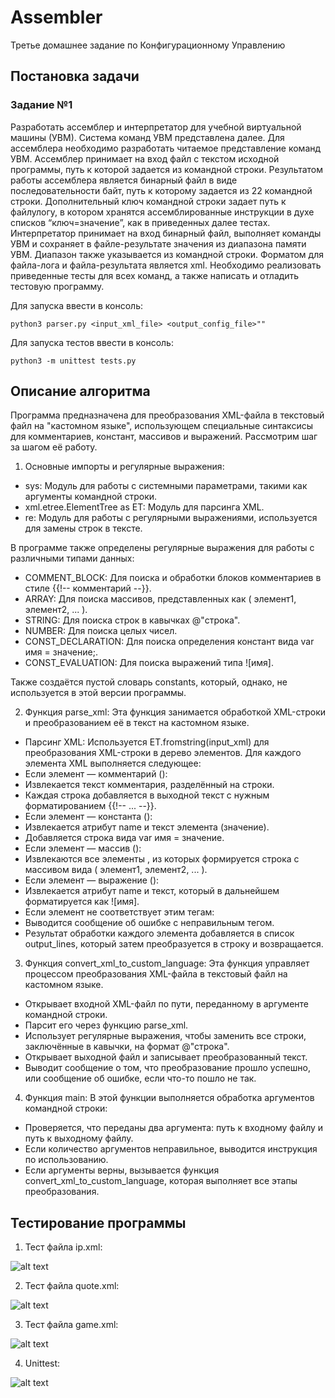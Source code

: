 # Assembler
Третье домашнее задание по Конфигурационному Управлению

## Постановка задачи

### Задание №1
Разработать ассемблер и интерпретатор для учебной виртуальной машины (УВМ). Система команд УВМ представлена далее.
Для ассемблера необходимо разработать читаемое представление команд УВМ.
Ассемблер принимает на вход файл с текстом исходной программы, путь к которой задается из командной строки.
Результатом работы ассемблера является бинарный файл в виде последовательности байт, путь к которому задается из 22 командной строки.
Дополнительный ключ командной строки задает путь к файлулогу, в котором хранятся ассемблированные инструкции в духе списков “ключ=значение”, как в приведенных далее тестах.
Интерпретатор принимает на вход бинарный файл, выполняет команды УВМ и сохраняет в файле-результате значения из диапазона памяти УВМ.
Диапазон также указывается из командной строки. Форматом для файла-лога и файла-результата является xml.
Необходимо реализовать приведенные тесты для всех команд, а также написать и отладить тестовую программу.

Для запуска ввести в консоль: 

```python3 parser.py <input_xml_file> <output_config_file>""```

Для запуска тестов ввести в консоль: 

```python3 -m unittest tests.py```

## Описание алгоритма

Программа предназначена для преобразования XML-файла в текстовый файл на "кастомном языке", использующем специальные синтаксисы для комментариев, констант, массивов и выражений. Рассмотрим шаг за шагом её работу.

1. Основные импорты и регулярные выражения:
  - sys: Модуль для работы с системными параметрами, такими как аргументы командной строки.
  - xml.etree.ElementTree as ET: Модуль для парсинга XML.
  - re: Модуль для работы с регулярными выражениями, используется для замены строк в тексте.

В программе также определены регулярные выражения для работы с различными типами данных:

- COMMENT_BLOCK: Для поиска и обработки блоков комментариев в стиле {{!-- комментарий --}}.
- ARRAY: Для поиска массивов, представленных как ( элемент1, элемент2, ... ).
- STRING: Для поиска строк в кавычках @"строка".
- NUMBER: Для поиска целых чисел.
- CONST_DECLARATION: Для поиска определения констант вида var имя = значение;.
- CONST_EVALUATION: Для поиска выражений типа ![имя].

Также создаётся пустой словарь constants, который, однако, не используется в этой версии программы.

2. Функция parse_xml:
Эта функция занимается обработкой XML-строки и преобразованием её в текст на кастомном языке.

- Парсинг XML: Используется ET.fromstring(input_xml) для преобразования XML-строки в дерево элементов.
Для каждого элемента XML выполняется следующее:
- Если элемент — комментарий (<comment>):
- Извлекается текст комментария, разделённый на строки.
- Каждая строка добавляется в выходной текст с нужным форматированием {{!-- ... --}}.
- Если элемент — константа (<constant>):
- Извлекается атрибут name и текст элемента (значение).
- Добавляется строка вида var имя = значение.
- Если элемент — массив (<array>):
- Извлекаются все элементы <item>, из которых формируется строка с массивом вида ( элемент1, элемент2, ... ).
- Если элемент — выражение (<evaluation>):
- Извлекается атрибут name и текст, который в дальнейшем форматируется как ![имя].
- Если элемент не соответствует этим тегам:
- Выводится сообщение об ошибке с неправильным тегом.
- Результат обработки каждого элемента добавляется в список output_lines, который затем преобразуется в строку и возвращается.

3. Функция convert_xml_to_custom_language:
Эта функция управляет процессом преобразования XML-файла в текстовый файл на кастомном языке.

- Открывает входной XML-файл по пути, переданному в аргументе командной строки.
- Парсит его через функцию parse_xml.
- Использует регулярные выражения, чтобы заменить все строки, заключённые в кавычки, на формат @"строка".
- Открывает выходной файл и записывает преобразованный текст.
- Выводит сообщение о том, что преобразование прошло успешно, или сообщение об ошибке, если что-то пошло не так.

4. Функция main:
В этой функции выполняется обработка аргументов командной строки:

- Проверяется, что переданы два аргумента: путь к входному файлу и путь к выходному файлу.
- Если количество аргументов неправильное, выводится инструкция по использованию.
- Если аргументы верны, вызывается функция convert_xml_to_custom_language, которая выполняет все этапы преобразования.

## Тестирование программы

1. Тест файла ip.xml:

![alt text](images/ip_test.png)

2. Тест файла quote.xml:

![alt text](images/quote_test.png)

3. Тест файла game.xml:

![alt text](images/game_test.png)

4. Unittest:

![alt text](images/unittest.png)

